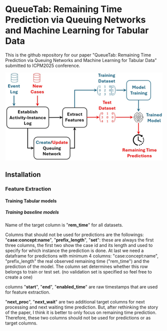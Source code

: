 # QueueTab: Remaining Time Prediction via Queuing Networks and Machine Learning for Tabular Data

This is the github repository for our paper "QueueTab: Remaining Time Prediction via Queuing Networks and Machine Learning for Tabular Data" submitted to ICPM2025 conference.

<p align="center">
  <img src="https://github.com/keyvan-amiri/SNA4PPM/blob/main/QueueTab.jpg">
</p>


## Installation

### Feature Extraction

#### Training Tabular models

##### Training baseline models

Name of the target column is "**rem_time**" for all datasets.

Columns that should not be used for predictions are the followings:
"**case:concept:name**", "**prefix_length**", "**set**": these are always the first three columns, the first two show the case id and its length and used to specify for which instance the prediction is done. At last we need a dataframe for predictions with minimum 4 columns: "case:concept:name", "prefix_length" the real observed remaining time ("rem_time") and the prediction of the model. The column set determines whether this row belongs to train or test set. (no validation set is specified so feel free to create a one)

columns "**start**", "**end**", "**enabled_time**" are raw timestamps that are used for feature extraction.

"**next_proc**", "**next_wait**" are two additional target columns for next processing and next waiting time prediction. But, after rethinking the story of the paper, I think it is better to only focus on remaining time prediction. Therefore, these two columns should not be used for predictions or as target columns.

